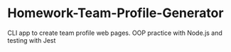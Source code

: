 # Homework-Team-Profile-Generator
CLI app to create team profile web pages. OOP practice with Node.js and testing with Jest 
